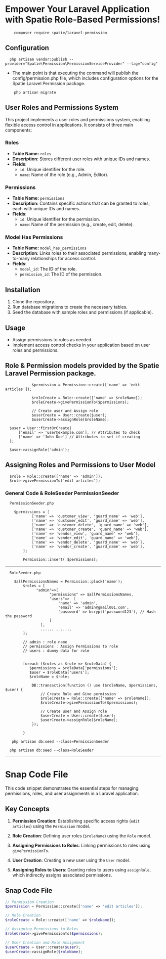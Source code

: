 # Empower Your Laravel Application with Spatie Role-Based Permissions!

```
    composer require spatie/laravel-permission
```
## Configuration

```
  php artisan vendor:publish --provider="Spatie\Permission\PermissionServiceProvider" --tag="config"
```
- The main point is that executing the command will publish the config/permission.php file, which includes configuration options for the Spatie Laravel Permission package.

```
    php artisan migrate
```

## User Roles and Permissions System

This project implements a user roles and permissions system, enabling flexible access control in applications. It consists of three main components:

### Roles

- **Table Name:** `roles`
- **Description:** Stores different user roles with unique IDs and names.
- **Fields:**
  - `id`: Unique identifier for the role.
  - `name`: Name of the role (e.g., Admin, Editor).

### Permissions

- **Table Name:** `permissions`
- **Description:** Contains specific actions that can be granted to roles, each with unique IDs and names.
- **Fields:**
  - `id`: Unique identifier for the permission.
  - `name`: Name of the permission (e.g., create, edit, delete).

### Model Has Permissions

- **Table Name:** `model_has_permissions`
- **Description:** Links roles to their associated permissions, enabling many-to-many relationships for access control.
- **Fields:**
  - `model_id`: The ID of the role.
  - `permission_id`: The ID of the permission.

## Installation

1. Clone the repository.
2. Run database migrations to create the necessary tables.
3. Seed the database with sample roles and permissions (if applicable).

## Usage

- Assign permissions to roles as needed.
- Implement access control checks in your application based on user roles and permissions.

## Role & Permission models provided by the Spatie Laravel Permission package.


  

                $permission = Permission::create(['name' => 'edit articles']);

                $roleCreate = Role::create(['name' => $roleName]);
                $roleCreate->givePermissionTo($permissions);

                // Create user and Assign role
                $userCreate = User::create($user);
                $userCreate->assignRole($roleName);
            

```
  $user = User::firstOrCreate(
      ['email' => 'user@example.com'], // Attributes to check
      ['name' => 'John Doe'] // Attributes to set if creating
  );

  $user->assignRole('admin');

```



## Assigning Roles and Permissions to User Model



```
  $role = Role::create(['name' => 'admin']);
  $role->givePermissionTo('edit articles');
```


### General Code & RoleSeeder PermissionSeeder

```
  PermissionSeeder.php
```

```
    $permissions = [
            ['name' => 'customer_view', 'guard_name' => 'web'],
            ['name' => 'customer_edit', 'guard_name' => 'web'],
            ['name' => 'customer_delete', 'guard_name' => 'web'],
            ['name' => 'customer_create', 'guard_name' => 'web'],
            ['name' => 'vendor_view', 'guard_name' => 'web'],
            ['name' => 'vendor_edit', 'guard_name' => 'web'],
            ['name' => 'vendor_delete', 'guard_name' => 'web'],
            ['name' => 'vendor_create', 'guard_name' => 'web'],
        ];

        Permission::insert( $permissions);
```
---

```
  RoleSeeder.php
```

```
    $allPermissionsNames = Permission::pluck('name');
        $roles = [
              "admin"=>[
                    "permissions" => $allPermissionsNames,
                    "users"=>  [
                        'name' => 'admin',
                        'email' => 'admin@gmail001.com',
                        'password' => bcrypt('password123'), // Hash the password
                    ]
                ],
                ...... , .....  
        ];

        // admin : role name
        // permissions : Assign Permissions to role
        // users : dummy data for role 


        foreach ($roles as $role => $roleData) {
           $permissions = $roleData['permissions'];
           $user = $roleData['users'];
           $roleName = $role;

            DB::transaction(function () use ($roleName, $permissions, $user) {
                // Create Role and Give permission
                $roleCreate = Role::create(['name' => $roleName]);
                $roleCreate->givePermissionTo($permissions);

                // Create user and Assign role
                $userCreate = User::create($user);
                $userCreate->assignRole($roleName);
            });

        }
```


```
   php artisan db:seed --class=PermissionSeeder
```

```
  php artisan db:seed --class=RoleSeeder
```

---



# Snap Code File

This code snippet demonstrates the essential steps for managing permissions, roles, and user assignments in a Laravel application.

## Key Concepts

1. **Permission Creation**: Establishing specific access rights (`edit articles`) using the `Permission` model.
   
2. **Role Creation**: Defining user roles (`$roleName`) using the `Role` model.
   
3. **Assigning Permissions to Roles**: Linking permissions to roles using `givePermissionTo`.
   
4. **User Creation**: Creating a new user using the `User` model.
   
5. **Assigning Roles to Users**: Granting roles to users using `assignRole`, which indirectly assigns associated permissions.

## Snap Code File

```php
// Permission Creation
$permission = Permission::create(['name' => 'edit articles']);

// Role Creation
$roleCreate = Role::create(['name' => $roleName]);

// Assigning Permissions to Roles
$roleCreate->givePermissionTo($permissions);

// User Creation and Role Assignment
$userCreate = User::create($user);
$userCreate->assignRole($roleName);
